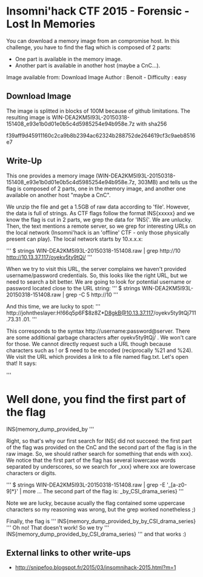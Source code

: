 # Insomni'hack CTF 2015 - Forensic - Lost In Memories

You can download a memory image from an compromise host.
In this challenge, you have to find the flag which is composed of 2 parts:
- One part is available in the memory image.
- Another part is available in another host (maybe a CnC...).

Image available from: Download Image
Author : Benoit - Difficulty : easy

## Download Image

The image is splitted in blocks of 100M because of github limitations.
The resulting image is WIN-DEA2KM5I93L-20150318-151408_e93e1b0d01e0b5c4d5985254e94b958e.7z with sha256

f39aff9d45911160c2ca9b8b2394ac62324b288752de264619cf3c9aeb8516e7

## Write-Up

This one provides a memory image
(WIN-DEA2KM5I93L-20150318-151408_e93e1b0d01e0b5c4d5985254e94b958e.7z, 303MB)
and tells us the flag is composed of 2 parts, one in the memory image, and
another one available on another host "maybe a CnC".

We unzip the file and get a 1.5GB of raw data according to 'file'. However,
the data is full of strings. As CTF flags follow the format INS{xxxxx} and
we know the flag is cut in 2 parts, we grep the data for 'INS{'. We are
unlucky. Then, the text mentions a remote server, so we grep for interesting
URLs on the local network (Insomni'hack is an 'offline' CTF - only those
physically present can play). The local network starts by 10.x.x.x:

'''
$  strings WIN-DEA2KM5I93L-20150318-151408.raw | grep http://10
        http://10.13.37.117/oyekv5ty9tQj/
'''

When we try to visit this URL, the server complains we haven't provided
username/password credentials. So, this looks like the right URL, but we
need to search a bit better.
We are going to look for potential username or password located close to the
URL string:
'''
$  strings WIN-DEA2KM5I93L-20150318-151408.raw | grep -C 5 http://10
'''

And this time, we are lucky to spot:
'''
http://johntheslayer:H!66q5p6F$8z8Z*D8gkB@10.13.37.117/oyekv5ty9tQj711.73.31
.01.
'''

This corresponds to the syntax http://username:password@server. There are
some additional garbage characters after oyekv5ty9tQj/ . We won't care for
those.
We cannot directly request such a URL though because characters such as ! or
$ need to be encoded (reciprocally %21 and %24). We visit the URL which
provides a link to a file named flag.txt. Let's open that! It says:

'''
# Well done, you find the first part of the flag
INS{memory_dump_provided_by
'''

Right, so that's why our first search for INS{ did not succeed: the first
part of the flag was provided on the CnC and the second part of the flag is
in the raw image. So, we should rather search for something that ends with
xxx}. We notice that the first part of the flag has several lowercase words
separated by underscores, so we search for _xxx} where xxx are lowercase
characters or digits.

'''
$ strings WIN-DEA2KM5I93L-20150318-151408.raw | grep -E '_[a-z0-9]*}' | more
...
The second part of the flag is: _by_CSI_drama_series}
'''

Note we are lucky, because acually the flag contained some uppercase
characters so my reasoning was wrong, but the grep worked nonetheless ;)

Finally, the flag is
'''
INS{memory_dump_provided_by_by_CSI_drama_series}
'''
Oh no! That doesn't work! So we try
'''
INS{memory_dump_provided_by_CSI_drama_series}
'''
and that works :)

## External links to other write-ups

* <http://snipefoo.blogspot.fr/2015/03/insomnihack-2015.html?m=1>
